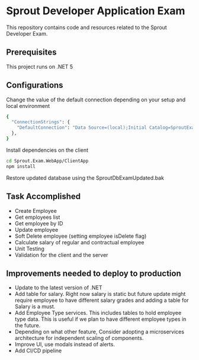 # Sprout Developer Application Exam

This repository contains code and resources related to the Sprout Developer Exam. 

## Prerequisites

This project runs on .NET 5

## Configurations

Change the value of the default connection depending on your setup and local environment
``` bash
{
  "ConnectionStrings": {
    "DefaultConnection": "Data Source=(local);Initial Catalog=SproutExamDb;Integrated Security=true"
  },
}
```

Install dependencies on the client
``` bash
cd Sprout.Exam.WebApp/ClientApp
npm install
```

Restore updated database using the SproutDbExamUpdated.bak

## Task Accomplished

- Create Employee
- Get employees list
- Get employee by ID
- Update employee
- Soft Delete employee (setting employee isDelete flag)
- Calculate salary of regular and contractual employee
- Unit Testing
- Validation for the client and the server

## Improvements needed to deploy to production

- Update to the latest version of .NET
- Add table for salary. Right now salary is static but future update might require employee to have different salary grades and adding a table for Salary is a must.
- Add Employee Type services. This includes tables to hold employee type data. This is useful if we plan to have different employee types in the future. 
- Depending on what other feature, Consider adopting a microservices architecture for independent scaling of components.
- Improve UI, use modals instead of alerts.
- Add CI/CD pipeline
